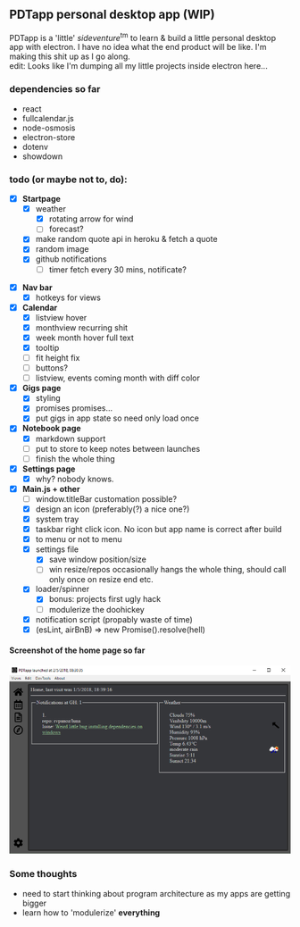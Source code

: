 ## PDTapp personal desktop app (WIP)

PDTapp is a 'little' *sideventure*<sup>tm</sup> to learn & build a little personal desktop app with electron.
I have no idea what the end product will be like. I'm making this shit up as I go along.  
edit: Looks like I'm dumping all my little projects inside electron here...

### dependencies so far
* react
* fullcalendar.js
* node-osmosis
* electron-store
* dotenv
* showdown

### todo (or maybe not to, do):

* [x] **Startpage**
  - [x] weather
    - [x] rotating arrow for wind
	- [ ] forecast?
  - [x] make random quote api in heroku & fetch a quote
  - [x] random image
  - [x] github notifications
    - [ ] timer fetch every 30 mins, notificate?
- [x] **Nav bar**
  - [x] hotkeys for views
- [x] **Calendar** 
  - [x] listview hover
  - [x] monthview recurring shit
  - [x] week month hover full text
  - [x] tooltip
  - [ ] fit height fix
  - [ ] buttons?
  - [ ] listview, events coming month with diff color
- [x] **Gigs page**
  - [x] styling
  - [x] promises promises...
  - [x] put gigs in app state so need only load once  
- [x] **Notebook page**
  - [x] markdown support
  - [ ] put to store to keep notes between launches
  - [ ] finish the whole thing
- [x] **Settings page**
  - [x] why? nobody knows.
- [x] **Main.js + other**
	- [ ] window.titleBar customation possible?
	- [x] design an icon (preferably(?) a nice one?)
	- [x] system tray
	- [x] taskbar right click icon. No icon but app name is correct after build
	- [x] to menu or not to menu
	- [x] settings file
		- [x] save window position/size
		- [ ] win resize/repos occasionally hangs the whole thing, should call only once on resize end etc.
	- [x] loader/spinner
		- [x] bonus: projects first ugly hack
		- [ ] modulerize the doohickey 
	- [x] notification script  (propably waste of time)
	- [x] (esLint, airBnB) => new Promise().resolve(hell)  

#### Screenshot of the home page so far  
![2018-05-02_0951.png](src/assets/img/2018-05-02_0951.png)

### Some thoughts
* need to start thinking about program architecture as my apps are getting bigger
* learn how to 'modulerize' **everything**